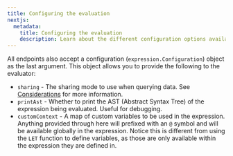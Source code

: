 ```yaml
---
title: Configuring the evaluation
nextjs:
  metadata:
    title: Configuring the evaluation
    description: Learn about the different configuration options available for the evaluation.
---
```


All endpoints also accept a configuration (`expression.Configuration`) object as the last argument. This object
allows you to provide the following to the evaluator:

* `sharing` - The sharing mode to use when querying data. See [Considerations](/docs/considerations) for more information.
* `printAst` - Whether to print the AST (Abstract Syntax Tree) of the expression being evaluated. Useful for debugging.
* `customContext` - A map of custom variables to be used in the expression.
  Anything provided through here will prefixed with an `@` symbol and will be available globally in the expression.
  Notice this is different from using the `LET` function to define variables,
  as those are only available within the expression they are defined in.
